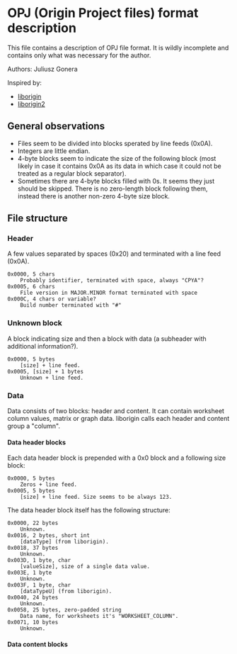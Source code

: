 OPJ (Origin Project files) format description
=============================================

This file contains a description of OPJ file format. It is wildly incomplete
and contains only what was necessary for the author.

Authors: Juliusz Gonera

Inspired by:

* [liborigin](http://sourceforge.net/projects/liborigin/)
* [liborigin2](http://soft.proindependent.com/liborigin2/)


General observations
--------------------

* Files seem to be divided into blocks sperated by line feeds (0x0A).
* Integers are little endian.
* 4-byte blocks seem to indicate the size of the following block (most likely
  in case it contains 0x0A as its data in which case it could not be treated
  as a regular block separator).
* Sometimes there are 4-byte blocks filled with 0s. It seems they just should
  be skipped. There is no zero-length block following them, instead there is
  another non-zero 4-byte size block.


File structure
--------------

### Header

A few values separated by spaces (0x20) and terminated with a line feed (0x0A).

    0x0000, 5 chars
        Probably identifier, terminated with space, always "CPYA"?
    0x0005, 6 chars
        File version in MAJOR.MINOR format terminated with space
    0x000C, 4 chars or variable?
        Build number terminated with "#"


### Unknown block

A block indicating size and then a block with data (a subheader with additional
information?).

    0x0000, 5 bytes
        [size] + line feed.
    0x0005, [size] + 1 bytes
        Unknown + line feed.


### Data

Data consists of two blocks: header and content. It can contain worksheet
column values, matrix or graph data. liborigin calls each header and content
group a "column".


#### Data header blocks

Each data header block is prepended with a 0x0 block and a following size
block:

    0x0000, 5 bytes
        Zeros + line feed.
    0x0005, 5 bytes
        [size] + line feed. Size seems to be always 123.

The data header block itself has the following structure:

    0x0000, 22 bytes
        Unknown.
    0x0016, 2 bytes, short int
        [dataType] (from liborigin).
    0x0018, 37 bytes
        Unknown.
    0x003D, 1 byte, char
        [valueSize], size of a single data value.
    0x003E, 1 byte
        Unknown.
    0x003F, 1 byte, char
        [dataTypeU] (from liborigin).
    0x0040, 24 bytes
        Unknown.
    0x0058, 25 bytes, zero-padded string
        Data name, for worksheets it's "WORKSHEET_COLUMN".
    0x0071, 10 bytes
        Unknown.


#### Data content blocks


